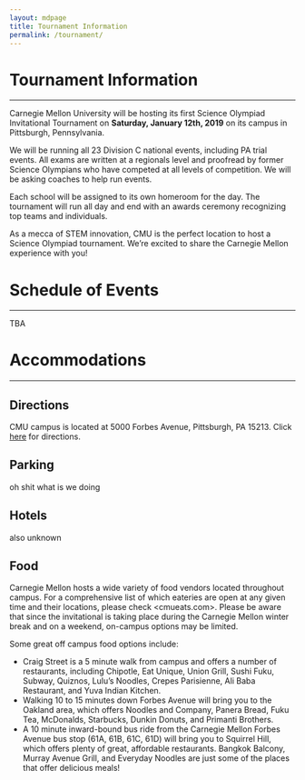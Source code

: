 ```yaml
---
layout: mdpage
title: Tournament Information
permalink: /tournament/
---
```


# Tournament Information
<hr>

Carnegie Mellon University will be hosting its first Science Olympiad Invitational Tournament on **Saturday, January 12th, 2019** on its campus in Pittsburgh, Pennsylvania.

We will be running all 23 Division C national events, including PA trial events. All exams are written at a regionals level and proofread by former Science Olympians who have competed at all levels of competition. We will be asking coaches to help run events.

Each school will be assigned to its own homeroom for the day. The tournament will run all day and end with an awards ceremony recognizing top teams and individuals.

As a mecca of STEM innovation, CMU is the perfect location to host a Science Olympiad tournament.
We’re excited to share the Carnegie Mellon experience with you!

# Schedule of Events
<hr>
TBA

# Accommodations
<hr>

## Directions

CMU campus is located at 5000 Forbes Avenue, Pittsburgh, PA 15213. Click [here](https://www.google.com/maps?saddr=My+Location&daddr=Carnegie+Mellon+University) for directions.

## Parking

oh shit what is we doing

## Hotels

also unknown

## Food

Carnegie Mellon hosts a wide variety of food vendors located throughout campus. For a comprehensive list of which eateries are open at any given time and their locations, please check <cmueats.com>. Please be aware that since the invitational is taking place during the Carnegie Mellon winter break and on a weekend, on-campus options may be limited.

Some great off campus food options include:

- Craig Street is a 5 minute walk from campus and offers a number of restaurants, including Chipotle, Eat Unique, Union Grill, Sushi Fuku, Subway, Quiznos, Lulu’s Noodles, Crepes Parisienne, Ali Baba Restaurant, and Yuva Indian Kitchen.
- Walking 10 to 15 minutes down Forbes Avenue will bring you to the Oakland area, which offers Noodles and Company, Panera Bread, Fuku Tea, McDonalds, Starbucks, Dunkin Donuts, and Primanti Brothers.
- A 10 minute inward-bound bus ride from the Carnegie Mellon Forbes Avenue bus stop (61A, 61B, 61C, 61D) will bring you to Squirrel Hill, which offers plenty of great, affordable restaurants. Bangkok Balcony, Murray Avenue Grill, and Everyday Noodles are just some of the places that offer delicious meals!
